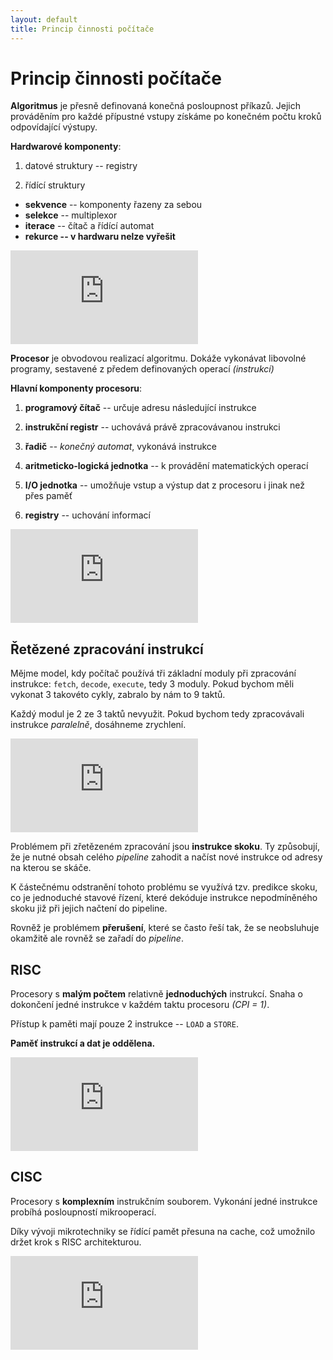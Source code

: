 ```yaml
---
layout: default
title: Princip činnosti počítače
---
```


# Princip činnosti počítače

**Algoritmus** je přesně definovaná konečná posloupnost příkazů. Jejich prováděním pro každé přípustné vstupy získáme po konečném počtu kroků odpovídající výstupy.

**Hardwarové komponenty**:

1) datové struktury -- registry

2) řídící struktury

  - **sekvence** -- komponenty řazeny za sebou
  - **selekce** -- multiplexor
  - **iterace** -- čítač a řídící automat
  - **rekurce -- v hardwaru nelze vyřešit**

   ![řídící struktury](http://szz.g6.cz/lib/exe/fetch.php?cache=&media=temata:07-princip_cinnosti_pocitace:ridici_struktury.jpeg)

**Procesor** je obvodovou realizací algoritmu. Dokáže vykonávat libovolné programy, sestavené z předem definovaných operací *(instrukcí)*

**Hlavní komponenty procesoru**:

1) **programový čítač** -- určuje adresu následující instrukce

2) **instrukční registr** -- uchovává právě zpracovávanou instrukci

3) **řadič** -- *konečný automat*, vykonává instrukce

4) **aritmeticko-logická jednotka** -- k provádění matematických operací

5) **I/O jednotka** -- umožňuje vstup a výstup dat z procesoru i jinak než přes paměť

6) **registry** -- uchování informací

![vykonání instrukce](http://szz.g6.cz/lib/exe/fetch.php?cache=&media=temata:07-princip_cinnosti_pocitace:procesor.jpeg)

## Řetězené zpracování instrukcí

Mějme model, kdy počítač používá tři základní moduly při zpracování instrukce: `fetch`, `decode`, `execute`, tedy 3 moduly. Pokud bychom měli vykonat 3 takovéto cykly, zabralo by nám to 9 taktů.

Každý modul je 2 ze 3 taktů nevyužit. Pokud bychom tedy zpracovávali instrukce *paralelně*, dosáhneme zrychlení.

![řetězené zpracování instrukcí](http://szz.g6.cz/lib/exe/fetch.php?cache=&media=temata:07-princip_cinnosti_pocitace:cykly_procesoru.png)

Problémem při zřetězeném zpracování jsou **instrukce skoku**. Ty způsobují, že je nutné obsah celého *pipeline* zahodit a načíst nové instrukce od adresy na kterou se skáče.

K částečnému odstranění tohoto problému se využívá tzv. predikce skoku, co je jednoduché stavové řízení, které dekóduje instrukce nepodmíněného skoku již při jejich načtení do pipeline.

Rovněž je problémem **přerušení**, které se často řeší tak, že se neobsluhuje okamžitě ale rovněž se zařadí do *pipeline*.

## RISC

Procesory s **malým počtem** relativně **jednoduchých** instrukcí. Snaha o dokončení jedné instrukce v každém taktu procesoru *(CPI = 1)*.

Přístup k paměti mají pouze 2 instrukce -- `LOAD` a `STORE`.

**Paměť instrukcí a dat je oddělena.**

![risc](http://szz.g6.cz/lib/exe/fetch.php?cache=&media=temata:07-princip_cinnosti_pocitace:risc.jpg)

## CISC

Procesory s **komplexním** instrukčním souborem. Vykonání jedné instrukce probíhá posloupností mikrooperací.

Díky vývoji mikrotechniky se řídící pamět přesuna na cache, což umožnilo držet krok s RISC architekturou.

![cisc](http://szz.g6.cz/lib/exe/fetch.php?cache=&media=temata:07-princip_cinnosti_pocitace:procesor_cisc.gif)
